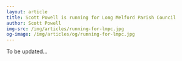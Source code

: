 ```yaml
---
layout: article
title: Scott Powell is running for Long Melford Parish Council
author: Scott Powell
img-src: /img/articles/running-for-lmpc.jpg
og-image: /img/articles/og/running-for-lmpc.jpg
---
```

To be updated...